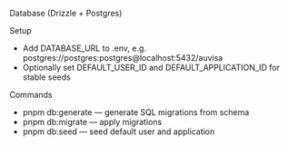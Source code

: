 Database (Drizzle + Postgres)

Setup

- Add DATABASE_URL to .env, e.g. postgres://postgres:postgres@localhost:5432/auvisa
- Optionally set DEFAULT_USER_ID and DEFAULT_APPLICATION_ID for stable seeds

Commands

- pnpm db:generate — generate SQL migrations from schema
- pnpm db:migrate — apply migrations
- pnpm db:seed — seed default user and application

